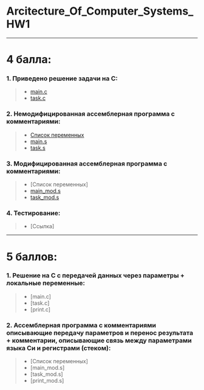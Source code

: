 # Arcitecture_Of_Computer_Systems_HW1
----
# 4 балла:
### 1. Приведено решение задачи на C: <br/>
> * [main.c](https://github.com/AlexanderExp/Arc_Of_Comp_Sys_1/blob/main/%D0%A1_code/main.c) <br/>
> * [task.c](https://github.com/AlexanderExp/Arc_Of_Comp_Sys_1/blob/main/%D0%A1_code/task.c) <br/>

### 2. Немодифицированная ассемблерная программа с комментариями: <br/>
> * [Список переменных](https://github.com/AlexanderExp/Arc_Of_Comp_Sys_1/blob/main/Assembler/%D0%9F%D0%B5%D1%80%D0%B5%D0%BC%D0%B5%D0%BD%D0%BD%D1%8B%D0%B5_%D0%B2_%D1%81%D1%82%D0%B5%D0%BA%D0%B5_%D0%BD%D0%B5%D0%BC%D0%BE%D0%B4%D0%B8%D1%84%D0%B8%D1%86%D0%B8%D1%80%D0%BE%D0%B2%D0%B0%D0%BD%D0%BD%D1%8B%D0%B9.txt)
> * [main.s](https://github.com/AlexanderExp/Arc_Of_Comp_Sys_1/blob/main/Assembler/main.s) <br/>
> * [task.s](https://github.com/AlexanderExp/Arc_Of_Comp_Sys_1/blob/main/Assembler/task.s) <br/>

### 3. Модифицированная ассемблерная программа с комментариями: <br/>
> * [Список переменных]
> * [main_mod.s](https://github.com/AlexanderExp/Arc_Of_Comp_Sys_1/blob/main/Assembler_modified/main.s) <br/>
> * [task_mod.s](https://github.com/AlexanderExp/Arc_Of_Comp_Sys_1/blob/main/Assembler_modified/task.s) <br/>

### 4. Тестирование:
> * [Ссылка]
---- 
# 5 баллов:
### 1. Решение на C с передачей данных через параметры + локальные переменные: <br/>
> * [main.c] <br/>
> * [task.c] <br/>
> * [print.c] <br/>

### 2. Ассемблерная программа с комментариями описывающие передачу параметров и перенос результата +  комментарии, описывающие связь между параметрами языка Си и регистрами (стеком): <br/>
> * [Список переменных]
> * [main_mod.s]<br/>
> * [task_mod.s]<br/>
> * [print_mod.s] <br/>
